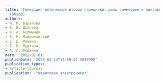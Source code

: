 ```yaml
---
title: 'Генерация оптической второй гармоники: роль симметрии и локальных резонансов
  (обзор)'
authors:
- И. М. Баранова
- Т. В. Долгова
- И. А. Колмычек
- А. И. Майдыковский
- Е. Д. Мишина
- Т. В. Мурзина
- А. А. Федянин
date: '2022-01-01'
publishDate: '2025-03-14T15:59:47.588099Z'
publication_types:
- article-journal
publication: '*Квантовая электроника*'
---
```

